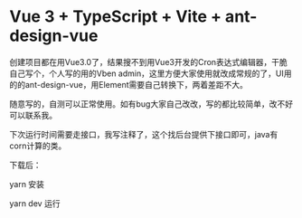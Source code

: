 # Vue 3 + TypeScript + Vite + ant-design-vue

创建项目都在用Vue3.0了，结果搜不到用Vue3开发的Cron表达式编辑器，干脆自己写个，个人写的用的Vben admin，这里方便大家使用就改成常规的了，UI用的的ant-design-vue，用Element需要自己转换下，两着差距不大。

随意写的，自测可以正常使用。如有bug大家自己改改，写的都比较简单，改不好可以联系我。

下次运行时间需要走接口，我写注释了，这个找后台提供下接口即可，java有corn计算的类。

下载后：

yarn 安装

yarn dev 运行